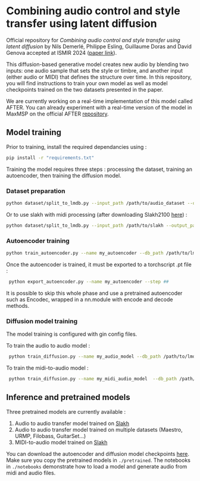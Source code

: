 # Combining audio control and style transfer using latent diffusion

Official repository for  _Combining audio control and style transfer using latent diffusion_ by Nils Demerlé, Philippe Esling, Guillaume Doras and David Genova accepted at ISMIR 2024 ([paper link](https://arxiv.org/pdf/2408.00196)).

This diffusion-based generative model creates new audio by blending two inputs: one audio sample that sets the style or timbre, and another input (either audio or MIDI) that defines the structure over time. In this repository, you will find instructions to train your own model as well as model checkpoints trained on the two datasets presented in the paper. 

We are currently working on a real-time implementation of this model called AFTER. You can already experiment with a real-time version of the model in MaxMSP on the official AFTER [repository](https://github.com/acids-ircam/AFTER). 



## Model training

Prior to training, install the required dependancies using :

```bash
pip install -r "requirements.txt"
```

Training the model requires three steps : processing the dataset, training an autoencoder, then training the diffusion model.

### Dataset preparation

```bash
python dataset/split_to_lmdb.py --input_path /path/to/audio_dataset --output_path /path/to/audio_dataset/out_lmdb
```

Or to use slakh with midi processing (after downloading Slakh2100  [here](http://www.slakh.com/)) :

```bash
python dataset/split_to_lmdb.py --input_path /path/to/slakh --output_path /path/to/slakh/out_lmdb_midi --slakh True
```

### Autoencoder training

```bash
python train_autoencoder.py --name my_autoencoder --db_path /path/to/lmdb --gpu #
```
Once the autoencoder is trained, it must be exported to a torchscript .pt file : 

```bash
 python export_autoencoder.py --name my_autoencoder --step ##
```

It is possible to skip this whole phase and use a pretrained autoencoder such as Encodec, wrapped in a nn.module with encode and decode methods. 

### Diffusion model training
The model training is configured with gin config files.

To train the audio to audio model :
```bash
 python train_diffusion.py --name my_audio_model --db_path /path/to/lmdb --config main --dataset_type waveform --gpu #
```

To train the midi-to-audio model : 
```bash
 python train_diffusion.py --name my_midi_audio_model  --db_path /path/to/lmdb_midi --config midi --dataset_type midi --gpu #
```

## Inference and pretrained models

Three pretrained models are currently available : 
1. Audio to audio transfer model trained on [Slakh](http://www.slakh.com/)
2. Audio to audio transfer model trained on multiple datasets (Maestro, URMP, Filobass, GuitarSet...)
3. MIDI-to-audio model trained on [Slakh](http://www.slakh.com/)

You can download the autoencoder and diffusion model checkpoints [here](https://nubo.ircam.fr/index.php/s/8xaXbQtcY4n3Mg9/download). Make sure you copy the pretrained models in `./pretrained`. The notebooks in `./notebooks` demonstrate how to load a model and generate audio from midi and audio files.
